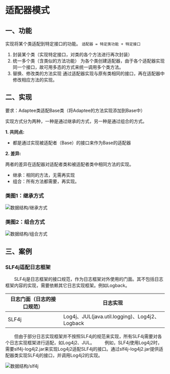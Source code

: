 # 适配器模式

## 一、功能

实现将某个类适配到特定接口的功能。
`适配器 = 特定类功能 + 特定接口`

1. 封装某个类（实现特定接口，对类的各个方法进行再次封装）
2. 统一多个类（含类似的方法功能）
    为各个类创建适配器，由于各个适配器实现同一个接口，故可用多态的方式来统一调用多个类方法。
3. 替换、修改类的方法实现
    通过适配器实现与原有类相同的接口，再在适配器中修改相应方法的实现。

## 二、实现

要求：Adaptee类适配Base类（将Adaptee的方法实现添加到Base中）

实现方式分为两种，一种是通过继承的方式，另一种是通过组合的方式。

<b> 1. 共同点: </b>

- 都是通过实现被适配者（Base）的接口来作为Base的适配器

<b> 2. 差异: </b>

两者的差异在适配器对适配者类和被适配者类中相同方法的实现。

- 继承：相同的方法，无需再实现
- 组合：所有方法都需要，再实现。

### 类图1：继承方式

<!-- ```puml
    skinparam backgroundColor Beige

    class Adaptor{
        void a(
        \tsuper.a_1()
        )
    }
    note right : 适配器
    interface Base{
        void a()
        void b()

    }
    note left : 被适配者
    class Adaptee{
        void a_1()
        void b()
    }
    note left : 适配者
    Adaptor ..|> Base : 实现
    Adaptor --|> Adaptee : 继承
    Main - Adaptor
``` -->

![数据结构/继承方式](https://jianxi-md-pics.oss-cn-beijing.aliyuncs.com/note-md-imgs%2F%E6%95%B0%E6%8D%AE%E7%BB%93%E6%9E%84%2F%E7%BB%A7%E6%89%BF%E6%96%B9%E5%BC%8F.png?x-oss-process=image/resize,p_100/sharpen,50)

### 类图2：组合方式

<!-- ```puml
    skinparam backgroundColor Beige

    class Adaptor{
        Adaptee adaptee;
        void a(
        \tadaptee.a_1()
        )
        void b(
        \tadaptee.b()
        )
    }
    note right : 适配器
    interface Base{
        void a()
        void b()
    }
    note left : 被适配者
    class Adaptee{
        void a_1()
        void b()
    }
    note left : 适配者

    Adaptor ..|> Base : 实现
    Adaptor --* Adaptee : 组合
    Main - Adaptor
``` -->
![数据结构/组合方式](https://jianxi-md-pics.oss-cn-beijing.aliyuncs.com/note-md-imgs%2F%E6%95%B0%E6%8D%AE%E7%BB%93%E6%9E%84%2F%E7%BB%84%E5%90%88%E6%96%B9%E5%BC%8F.png?x-oss-process=image/resize,p_100/sharpen,50)

## 三、案例

### SLF4j适配日志框架

&emsp;&emsp;SLF4j是日志框架的接口规范，作为日志框架对外使用的门面。其不包括日志框架内容的实现，需要依赖其它日志实现框架。例如Logback。

| 日志门面（日志的接口规范）| 日志实现|
|-|-|
| SLF4j | Log4j、JUL(java.util.logging)、Log4j2、Logback|

&emsp;&emsp;但由于部分日志实现框架并不按照SLF4j的规范来实现，所有SLF4j需要对各个日志实现框架进行适配，如Log4j2、JUL。
&emsp;&emsp;例如，SLF4j使用Log4j2时，需要slf4j-log4j2.jar来实现Log4j2适配SLF4j的接口。通过slf4j-log4j2.jar提供适配器类实现SLF4j的接口，并调用Log4j2的实现。

<!-- ![2021-05-07-23-26-43](./imgs/4.6、适配器.md/2021-05-07-23-26-43.png) -->

![数据结构/slf4j](https://jianxi-md-pics.oss-cn-beijing.aliyuncs.com/note-md-imgs%2F%E6%95%B0%E6%8D%AE%E7%BB%93%E6%9E%84%2F02.png?x-oss-process=image/resize,p_100/sharpen,50)
